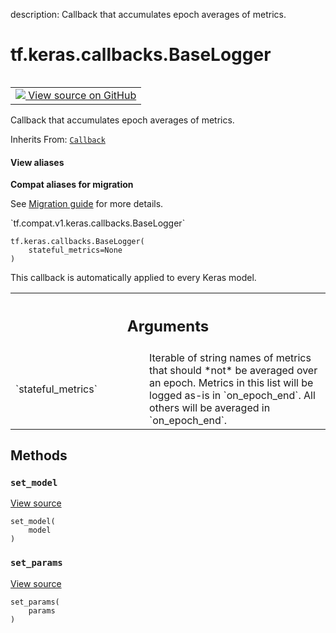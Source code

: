description: Callback that accumulates epoch averages of metrics.

<div itemscope itemtype="http://developers.google.com/ReferenceObject">
<meta itemprop="name" content="tf.keras.callbacks.BaseLogger" />
<meta itemprop="path" content="Stable" />
<meta itemprop="property" content="__init__"/>
<meta itemprop="property" content="set_model"/>
<meta itemprop="property" content="set_params"/>
</div>

# tf.keras.callbacks.BaseLogger

<!-- Insert buttons and diff -->

<table class="tfo-notebook-buttons tfo-api nocontent" align="left">
<td>
  <a target="_blank" href="https://github.com/tensorflow/tensorflow/blob/r2.3/tensorflow/python/keras/callbacks.py#L834-L879">
    <img src="https://www.tensorflow.org/images/GitHub-Mark-32px.png" />
    View source on GitHub
  </a>
</td>
</table>



Callback that accumulates epoch averages of metrics.

Inherits From: [`Callback`](../../../tf/keras/callbacks/Callback.md)

<section class="expandable">
  <h4 class="showalways">View aliases</h4>
  <p>
<b>Compat aliases for migration</b>
<p>See
<a href="https://www.tensorflow.org/guide/migrate">Migration guide</a> for
more details.</p>
<p>`tf.compat.v1.keras.callbacks.BaseLogger`</p>
</p>
</section>

<pre class="devsite-click-to-copy prettyprint lang-py tfo-signature-link">
<code>tf.keras.callbacks.BaseLogger(
    stateful_metrics=None
)
</code></pre>



<!-- Placeholder for "Used in" -->

This callback is automatically applied to every Keras model.

<!-- Tabular view -->
 <table class="responsive fixed orange">
<colgroup><col width="214px"><col></colgroup>
<tr><th colspan="2"><h2 class="add-link">Arguments</h2></th></tr>

<tr>
<td>
`stateful_metrics`
</td>
<td>
Iterable of string names of metrics that
should *not* be averaged over an epoch.
Metrics in this list will be logged as-is in `on_epoch_end`.
All others will be averaged in `on_epoch_end`.
</td>
</tr>
</table>



## Methods

<h3 id="set_model"><code>set_model</code></h3>

<a target="_blank" href="https://github.com/tensorflow/tensorflow/blob/r2.3/tensorflow/python/keras/callbacks.py#L619-L620">View source</a>

<pre class="devsite-click-to-copy prettyprint lang-py tfo-signature-link">
<code>set_model(
    model
)
</code></pre>




<h3 id="set_params"><code>set_params</code></h3>

<a target="_blank" href="https://github.com/tensorflow/tensorflow/blob/r2.3/tensorflow/python/keras/callbacks.py#L616-L617">View source</a>

<pre class="devsite-click-to-copy prettyprint lang-py tfo-signature-link">
<code>set_params(
    params
)
</code></pre>






